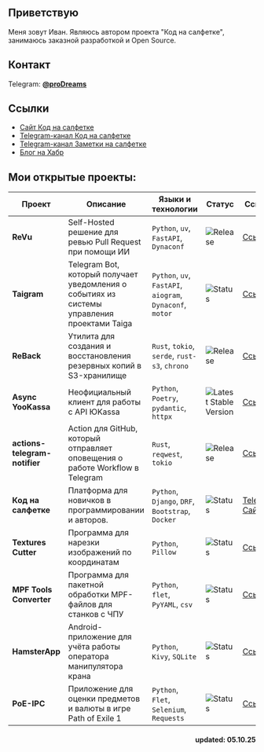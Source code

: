 ## Приветствую

Меня зовут Иван. Являюсь автором проекта "Код на салфетке", занимаюсь заказной разработкой и Open Source.

## Контакт

Telegram: [**@proDreams**](https://t.me/proDreams)

## Ссылки
- [Сайт Код на салфетке](https://pressanybutton.ru/)
- [Telegram-канал Код на салфетке](https://t.me/press_any_button)
- [Telegram-канал Заметки на салфетке](https://t.me/writeanynotes)
- [Блог на Хабр](https://habr.com/ru/users/proDream/articles/)

## Мои открытые проекты:

| Проект                        | Описание                                                                                    | Языки и технологии                                        | Статус                                                                                  | Ссылка                                                                          |
|-------------------------------|---------------------------------------------------------------------------------------------|-----------------------------------------------------------|-----------------------------------------------------------------------------------------|---------------------------------------------------------------------------------|
| **ReVu**                   | Self-Hosted решение для ревью Pull Request при помощи ИИ | `Python`, `uv`, `FastAPI`, `Dynaconf` | ![Release](https://img.shields.io/github/v/release/proDreams/revu)               | [Ссылка](https://github.com/proDreams/revu)                        |
| **Taigram**                   | Telegram Bot, который получает уведомления о событиях из системы управления проектами Taiga | `Python`, `uv`, `FastAPI`, `aiogram`, `Dynaconf`, `motor` | ![Status](https://img.shields.io/badge/Status-Beta-brightgreen)               | [Ссылка](https://github.com/proDreams/taiga_wh_notifier)                        |
| **ReBack**                    | Утилита для создания и восстановления резервных копий в S3-хранилище                        | `Rust`, `tokio`, `serde`, `rust-s3`, `chrono`             | ![Release](https://img.shields.io/github/v/release/proDreams/reback)                    | [Ссылка](https://github.com/proDreams/reback)                                   |
| **Async YooKassa**            | Неофициальный клиент для работы с API ЮKassa                                                | `Python`, `Poetry`, `pydantic`, `httpx`                   | ![Latest Stable Version](https://img.shields.io/pypi/v/async_yookassa.svg)              | [Ссылка](https://github.com/proDreams/async_yookassa)                           |
| **actions-telegram-notifier** | Action для GitHub, который отправляет оповещения о работе Workflow в Telegram               | `Rust`, `reqwest`, `tokio`                                | ![Release](https://img.shields.io/github/v/release/proDreams/actions-telegram-notifier) | [Ссылка](https://github.com/proDreams/actions-telegram-notifier)                |
| **Код на салфетке**           | Платформа для новичков в программировании и авторов.                                        | `Python`, `Django`, `DRF`, `Bootstrap`, `Docker`          | ![Status](https://img.shields.io/badge/Status-In%20Progress-brightgreen)                | [Telegram](https://t.me/press_any_button)<br>[Сайт](https://pressanybutton.ru/) |
| **Textures Cutter**           | Программа для нарезки изображений по координатам                                            | `Python`, `Pillow`                                        | ![Status](https://img.shields.io/badge/Status-Complete-orange)                          | [Ссылка](https://github.com/proDreams/texture_cutter)                           |
| **MPF Tools Converter**       | Программа для пакетной обработки MPF-файлов для станков с ЧПУ                               | `Python`, `flet`, `PyYAML`, `csv`                         | ![Status](https://img.shields.io/badge/Status-Complete-orange)                          | [Ссылка](https://github.com/proDreams/mpf_tools_converter)                      |
| **HamsterApp**                | Android-приложение для учёта работы оператора манипулятора крана                            | `Python`, `Kivy`, `SQLite`                                | ![Status](https://img.shields.io/badge/Status-Complete-orange)                          | [Ссылка](https://github.com/proDreams/HamsterApp)                               |
| **PoE-IPC**                   | Приложение для оценки предметов и валюты в игре Path of Exile 1                             | `Python`, `Flet`, `Selenium`, `Requests`                  | ![Status](https://img.shields.io/badge/Status-Complete-orange)                          | [Ссылка](https://github.com/proDreams/PoE-IPC)                                  |

<h4 align="right">updated: 05.10.25</h3>
